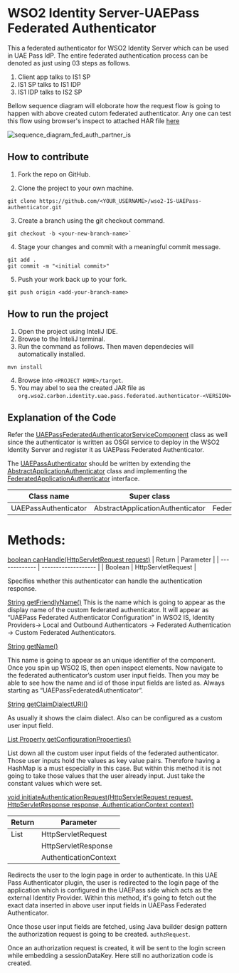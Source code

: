 # WSO2 Identity Server-UAEPass Federated Authenticator
This a federated authenticator for WSO2 Identity Server which can be used in UAE Pass IdP. The entire federated authentication process can be denoted as just using 03 steps as follows.
1. Client app talks to IS1 SP
2. IS1 SP talks to IS1 IDP
3. IS1 IDP talks to IS2 SP

Bellow sequence diagram will eloborate how the request flow is going to happen with above created cutom federated authenticator. Any one can test this flow using browser's inspect to attached HAR file [here](https://gist.githubusercontent.com/DInuwan97/57f5828738ccf56d96e237a789d51f1c/raw/c90fd2223082c241c572a1a2cdad4e0970a8bf41/UAEPass-Federated-Authenticator.har)

![sequence_diagram_fed_auth_partner_is](https://user-images.githubusercontent.com/38750420/149746488-dafa4c06-de29-4796-bea8-fc8746ed900d.png)

## How to contribute

1. Fork the repo on GitHub.

2. Clone the project to your own machine.
```
git clone https://github.com/<YOUR_USERNAME>/wso2-IS-UAEPass-authenticator.git
```

3. Create a branch using the git checkout command.
```
git checkout -b <your-new-branch-name>`
```

4. Stage your changes and commit with a meaningful commit message.
```
git add .
git commit -m "<initial commit>"
```

5. Push your work back up to your fork.
```
git push origin <add-your-branch-name>
```

## How to run the project
1. Open the project using InteliJ IDE.
2. Browse to the InteliJ terminal.
3. Run the command as follows. Then maven dependecies will automatically installed.
```
mvn install
```
4. Browse into `<PROJECT HOME>/target`.
5. You may abel to sea the created JAR file as `org.wso2.carbon.identity.uae.pass.federated.authenticator-<VERSION>`

## Explanation of the Code

Refer the [UAEPassFederatedAuthenticatorServiceComponent](https://github.com/DInuwan97/wso2-IS-UAEPass-authenticator/blob/main/uae-pass-federated-authenticator/src/main/java/org/wso2/carbon/identity/uae/pass/federated/authenticator/internal/UAEPassFederatedAuthenticatorServiceComponent.java) class as well since the authenticator is written as OSGI service to deploy in the WSO2 Identity Server and register it as UAEPass Federated Authenticator.

The [UAEPassAuthenticator](https://github.com/DInuwan97/wso2-IS-UAEPass-authenticator/blob/main/uae-pass-federated-authenticator/src/main/java/org/wso2/carbon/identity/uae/pass/federated/authenticator/UAEPassAuthenticator.java) should be written by extending the [AbstractApplicationAuthenticator](https://github.com/wso2/carbon-identity-framework/blob/v5.18.187/components/authentication-framework/org.wso2.carbon.identity.application.authentication.framework/src/main/java/org/wso2/carbon/identity/application/authentication/framework/AbstractApplicationAuthenticator.java) class and implementing the [FederatedApplicationAuthenticator](https://github.com/wso2/carbon-identity-framework/blob/master/components/authentication-framework/org.wso2.carbon.identity.application.authentication.framework/src/main/java/org/wso2/carbon/identity/application/authentication/framework/FederatedApplicationAuthenticator.java) interface.

| Class name            | Super class                       | Interface                         |
| --------------------- | --------------------------------- | --------------------------------- |
| UAEPassAuthenticator  | AbstractApplicationAuthenticator  | FederatedApplicationAuthenticator |

# Methods:

[boolean canHandle(HttpServletRequest request)](https://github.com/DInuwan97/wso2-IS-UAEPass-authenticator/blob/0ee102a1314236c0b46157975c314a71b923e101/uae-pass-federated-authenticator/src/main/java/org/wso2/carbon/identity/uae/pass/federated/authenticator/UAEPassAuthenticator.java#L56)
| Return        | Parameter           |
| ------------- | ------------------- |
| Boolean       | HttpServletRequest  |

Specifies whether this authenticator can handle the authentication response.

[String getFriendlyName()](https://github.com/DInuwan97/wso2-IS-UAEPass-authenticator/blob/0ee102a1314236c0b46157975c314a71b923e101/uae-pass-federated-authenticator/src/main/java/org/wso2/carbon/identity/uae/pass/federated/authenticator/UAEPassAuthenticator.java#L63)
This is the name which is going to appear as the display name of the custom federated authenticator. It will appear as “UAEPass Federated Authenticator Configuration” in WSO2 IS, Identity Providers→ Local and Outbound Authenticators → Federated Authentication → Custom Federated Authenticators.

[String getName()](https://github.com/DInuwan97/wso2-IS-UAEPass-authenticator/blob/0ee102a1314236c0b46157975c314a71b923e101/uae-pass-federated-authenticator/src/main/java/org/wso2/carbon/identity/uae/pass/federated/authenticator/UAEPassAuthenticator.java#L70)

This name is going to appear as an unique identifier of the component. Once you spin up WSO2 IS, then open inspect elements. Now navigate to the federated authenticator’s custom user input fields. Then you may be able to see how the name and id of those input fields are listed as. Always starting as “UAEPassFederatedAuthenticator”.

[String getClaimDialectURI()](https://github.com/DInuwan97/wso2-IS-UAEPass-authenticator/blob/0ee102a1314236c0b46157975c314a71b923e101/uae-pass-federated-authenticator/src/main/java/org/wso2/carbon/identity/uae/pass/federated/authenticator/UAEPassAuthenticator.java#L77)

As usually it shows the claim dialect. Also can be configured as a custom user input field.

[List Property getConfigurationProperties()](https://github.com/DInuwan97/wso2-IS-UAEPass-authenticator/blob/0ee102a1314236c0b46157975c314a71b923e101/uae-pass-federated-authenticator/src/main/java/org/wso2/carbon/identity/uae/pass/federated/authenticator/UAEPassAuthenticator.java#L84)
  
List down all the custom user input fields of the federated authenticator. Those user inputs hold the values as key value pairs. Therefore having a HashMap is a must especially in this case. But within this method it is not going to take those values that the user already input. Just take the constant values which were set.

[void initiateAuthenticationRequest(HttpServletRequest request, HttpServletResponse response, AuthenticationContext context)](https://github.com/DInuwan97/wso2-IS-UAEPass-authenticator/blob/0ee102a1314236c0b46157975c314a71b923e101/uae-pass-federated-authenticator/src/main/java/org/wso2/carbon/identity/uae/pass/federated/authenticator/UAEPassAuthenticator.java#L166)

| Return         | Parameter             |
| -------------- | --------------------- |
| List<Property> | HttpServletRequest    |
|                | HttpServletResponse   |                
|                | AuthenticationContext |

Redirects the user to the login page in order to authenticate. In this UAE Pass Authenticator plugin, the user is redirected to the login page of the application which is configured in the UAEPass side which acts as the external Identity Provider. Within this method, it's going to fetch out the exact data inserted in above user input fields in UAEPass Federated Authenticator. 

Once those user input fields are fetched, using Java builder design pattern the authorization request is going to be created. `authzRequest`.

Once an authorization request is created, it will be sent to the login screen while embedding a sessionDataKey. Here still no authorization code is created.



